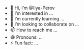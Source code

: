 - 👋 Hi, I’m @Ilya-Perov
- 👀 I’m interested in ...
- 🌱 I’m currently learning ...
- 💞️ I’m looking to collaborate on ...
- 📫 How to reach me ...
- 😄 Pronouns: ...
- ⚡ Fun fact: ...

<!---
Ilya-Perov/Ilya-Perov is a ✨ special ✨ repository because its `README.md` (this file) appears on your GitHub profile.
You can click the Preview link to take a look at your changes.
--->
